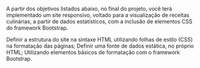 A partir dos objetivos listados abaixo, no final do projeto, você terá implementado um site responsivo, voltado para a visualização de receitas culinárias, a partir de dados estatísticos, com a inclusão de elementos CSS do framework Bootstrap.

Definir a estrutura do site na sintaxe HTML utilizando folhas de estilo (CSS) na formatação das páginas; Definir uma fonte de dados estática, no próprio HTML; Utilizando elementos básicos de formatação com o framework Bootstrap.



